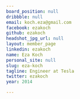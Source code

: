 ```yaml
---
board_position: null
dribbble: null
email: koch.eza@gmail.com
facebook: ezakoch
github: ezakoch
headshot_jpg_url: null
layout: member_page
linkedin: ezakoch
name: Eza Koch
personal_site: null
slug: eza-koch
tagline: Engineer at Tesla
twitter: ezakoch
year: 2014

---
```

